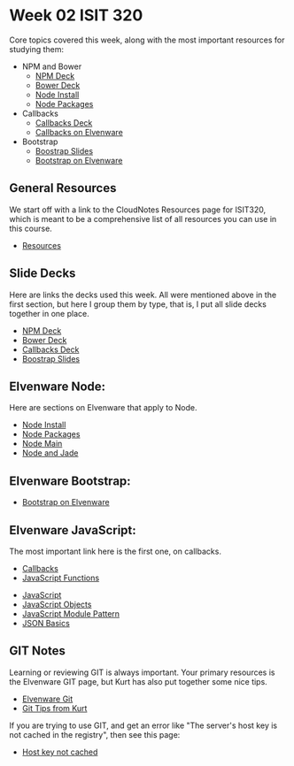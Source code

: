 # Week 02 ISIT 320

Core topics covered this week, along with the most important resources for studying them:

* NPM and Bower
    * [NPM Deck](http://bit.ly/elf-npm)
    * [Bower Deck](http://bit.ly/elf-bower)
    * [Node Install](http://bit.ly/elven-node-install)
    * [Node Packages](http://bit.ly/node-packages)
* Callbacks
    * [Callbacks Deck](http://bit.ly/elf-callbacks)
    * [Callbacks on Elvenware][elven-callbacks]
* Bootstrap
    * [Boostrap Slides](http://bit.ly/elf-bootstrap)
    * [Bootstrap on Elvenware](http://bit.ly/elven-bootstrap)

## General Resources

We start off with a link to the CloudNotes Resources page for ISIT320, which is meant to be a comprehensive list of all resources you can use in this course. 

- [Resources](Isit320-Resources.html)

## Slide Decks

Here are links the decks used this week. All were mentioned above in the first section, but here I group them by type, that is, I put all slide decks together in one place.

* [NPM Deck](http://bit.ly/elf-npm)
* [Bower Deck](http://bit.ly/elf-bower)
* [Callbacks Deck](http://bit.ly/elf-callbacks)
* [Boostrap Slides](http://bit.ly/elf-bootstrap)

## Elvenware Node:

Here are sections on Elvenware that apply to Node.

* [Node Install](http://bit.ly/elven-node-install)
* [Node Packages](http://bit.ly/node-packages)
* [Node Main](http://bit.ly/elven-node)
* [Node and Jade](http://bit.ly/elven-jade)
 
## Elvenware Bootstrap:

* [Bootstrap on Elvenware](http://bit.ly/elven-bootstrap)

## Elvenware JavaScript:

The most important link here is the first one, on callbacks. 

* [Callbacks][elven-callbacks]
* [JavaScript Functions](http://www.elvenware.com/charlie/development/web/JavaScript/JavaScriptFunctions.html)
- [JavaScript](http://www.elvenware.com/charlie/development/web/JavaScript/index.html#javascript-and-jquery)
- [JavaScript Objects](http://www.elvenware.com/charlie/development/web/JavaScript/JavaScriptObjects.html)
- [JavaScript Module Pattern](http://www.elvenware.com/charlie/development/web/JavaScript/JavaScriptModules.html)
- [JSON Basics](http://www.elvenware.com/charlie/development/web/JavaScript/JsonBasics.html)

[elven-callbacks]:http://www.elvenware.com/charlie/development/web/JavaScript/JavaScriptFunctions.html#callbacks-passing-functions-as-parameters

GIT Notes
---------

Learning or reviewing GIT is always important. Your primary resources is the Elvenware GIT page, but Kurt has also put together some nice tips.

- [Elvenware Git](/charlie/development/cloud/Git.html)
- [Git Tips from Kurt](GitTipsFromKurt.html)

If you are trying to use GIT, and get an error like "The server's host key is not cached in the registry", then see this page:

* [Host key not cached](http://www.elvenware.com/charlie/development/cloud/Git.html#host-key-is-not-cached)

	
